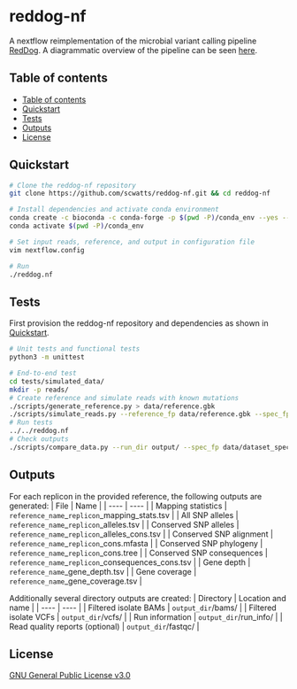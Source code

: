 # reddog-nf
A nextflow reimplementation of the microbial variant calling pipeline [RedDog](https://github.com/katholt/RedDog). A
diagrammatic overview of the pipeline can be seen [here](assets/pipeline_overview.pdf).


## Table of contents
* [Table of contents](#table-of-contents)
* [Quickstart](#quickstart)
* [Tests](#tests)
* [Outputs](#outputs)
* [License](#license)


## Quickstart
```bash
# Clone the reddog-nf repository
git clone https://github.com/scwatts/reddog-nf.git && cd reddog-nf

# Install dependencies and activate conda environment
conda create -c bioconda -c conda-forge -p $(pwd -P)/conda_env --yes --file config/conda_dependencies.txt
conda activate $(pwd -P)/conda_env

# Set input reads, reference, and output in configuration file
vim nextflow.config

# Run
./reddog.nf
```


## Tests
First provision the reddog-nf repository and dependencies as shown in [Quickstart](#quickstart).
```bash
# Unit tests and functional tests
python3 -m unittest

# End-to-end test
cd tests/simulated_data/
mkdir -p reads/
# Create reference and simulate reads with known mutations
./scripts/generate_reference.py > data/reference.gbk
./scripts/simulate_reads.py --reference_fp data/reference.gbk --spec_fp data/dataset_specification.tsv --output_dir reads/
# Run tests
../../reddog.nf
# Check outputs
./scripts/compare_data.py --run_dir output/ --spec_fp data/dataset_specification.tsv --test_data_dir data/run_data/
```


## Outputs
For each replicon in the provided reference, the following outputs are generated:
| File                          | Name                                                  |
| ----                          | ----                                                  |
| Mapping statistics            | `reference_name`\_`replicon`\_mapping\_stats.tsv      |
| All SNP alleles               | `reference_name`\_`replicon`\_alleles.tsv             |
| Conserved SNP alleles         | `reference_name`\_`replicon`\_alleles\_cons.tsv       |
| Conserved SNP alignment       | `reference_name`\_`replicon`\_cons.mfasta             |
| Conserved SNP phylogeny       | `reference_name`\_`replicon`\_cons.tree               |
| Conserved SNP consequences    | `reference_name`\_`replicon`\_consequences\_cons.tsv  |
| Gene depth                    | `reference_name`\_gene\_depth.tsv                     |
| Gene coverage                 | `reference_name`\_gene\_coverage.tsv                  |

Additionally several directory outputs are created:
| Directory                         | Location and name         |
| ----                              | ----                      |
| Filtered isolate BAMs             | `output_dir`/bams/        |
| Filtered isolate VCFs             | `output_dir`/vcfs/        |
| Run information                   | `output_dir`/run\_info/   |
| Read quality reports (optional)   | `output_dir`/fastqc/      |


## License
[GNU General Public License v3.0](https://www.gnu.org/licenses/gpl-3.0.en.html)
